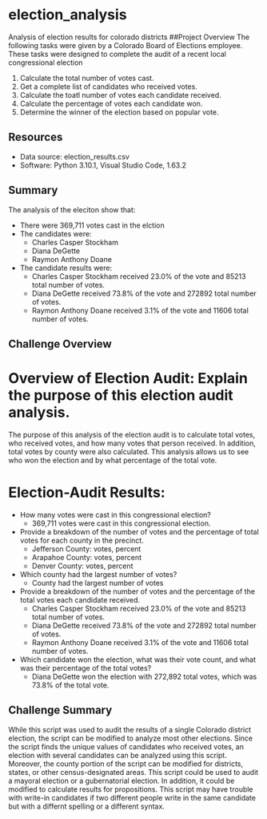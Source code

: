 # election_analysis
Analysis of election results for colorado districts
##Project Overview
The following tasks were given by a Colorado Board of Elections employee. These tasks were designed to complete the audit of a recent local congressional election

1. Calculate the total number of votes cast.
2. Get a complete list of candidates who received votes.
3. Calculate the toatl number of votes each candidate received.
4. Calculate the percentage of votes each candidate won.
5. Determine the winner of the election based on popular vote.

## Resources
- Data source: election_results.csv
- Software: Python 3.10.1, Visual Studio Code, 1.63.2

## Summary
The analysis of the eleciton show that:
- There were 369,711 votes cast in the elction
- The candidates were:
  - Charles Casper Stockham
  - Diana DeGette
  - Raymon Anthony Doane
 - The candidate results were:
    - Charles Casper Stockham received 23.0% of the vote and 85213 total number of votes.
    - Diana DeGette received 73.8% of the vote and 272892 total number of votes.
    - Raymon Anthony Doane received 3.1% of the vote and 11606 total number of votes.

## Challenge Overview

# Overview of Election Audit: Explain the purpose of this election audit analysis.
The purpose of this analysis of the election audit is to calculate total votes, who received votes, and how many votes that person received. In addition, total votes by county were also calculated. This analysis allows us to see who won the election and by what percentage of the total vote.


# Election-Audit Results:

- How many votes were cast in this congressional election?
  - 369,711 votes were cast in this congressional election.
- Provide a breakdown of the number of votes and the percentage of total votes for each county in the precinct.
  - Jefferson County: votes, percent
  - Arapahoe County: votes, percent
  - Denver County: votes, percent
- Which county had the largest number of votes?
  - County had the largest number of votes
- Provide a breakdown of the number of votes and the percentage of the total votes each candidate received.
  - Charles Casper Stockham received 23.0% of the vote and 85213 total number of votes.
  - Diana DeGette received 73.8% of the vote and 272892 total number of votes.
  - Raymon Anthony Doane received 3.1% of the vote and 11606 total number of votes.
- Which candidate won the election, what was their vote count, and what was their percentage of the total votes?
  - Diana DeGette won the election with 272,892 total votes, which was 73.8% of the total vote.

## Challenge Summary
While this script was used to audit the results of a single Colorado district election, the script can be modified to analyze most other elections. Since the script finds the unique values of candidates who received votes, an election with several candidates can be analyzed using this script. Moreover, the county portion of the script can be modified for districts, states, or other census-designated areas. This script could be used to audit a mayoral election or a gubernatorial election. In addition, it could be modified to calculate results for propositions. This script may have trouble with write-in candidates if two different people write in the same candidate but with a differnt spelling or a different syntax.
